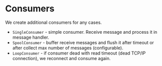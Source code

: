 Consumers
=========

We create additional consumers for any cases.

* `SingleConsumer` - simple consumer. Receive message and process it in message handler.
* `SpoolConsumer` - buffer receive messages and flush it after timeout or after collect max number of messages (configurable).
* `LoopConsumer` - if consumer dead with read timeout (dead TCP/IP connection), we reconnect and consume again.
